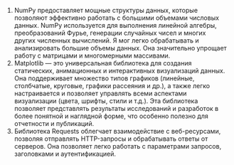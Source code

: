 1) NumPy предоставляет мощные структуры данных, которые позволяют эффективно работать с большими объемами числовых данных.
NumPy используется для выполнения линейной алгебры, преобразований Фурье, генерации случайных чисел и многих других численных вычислений. Я мог легко обрабатывать и анализировать большие объемы данных. Она значительно упрощает работу с матрицами и многомерными массивами.
2) Matplotlib — это универсальная библиотека для создания статических, анимационных и интерактивных визуализаций данных. Она поддерживает множество типов графиков (линейные, столбчатые, круговые, графики рассеяния и др.), а также легко настраивается и позволяет управлять всеми аспектами визуализации (цвета, шрифты, стили и т.д.). Эта библиотека позволяет представлять результаты исследований и разработок в более понятной и наглядной форме, что особенно полезно для отчетности и публикаций. 
3) Библиотека Requests облегчает взаимодействие с веб-ресурсами, позволяя отправлять HTTP-запросы и обрабатывать ответы от серверов. 
Она позволяет легко работать с параметрами запросов, заголовками и аутентификацией.
